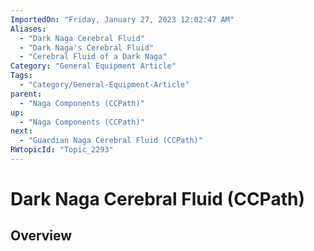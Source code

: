 ```yaml
---
ImportedOn: "Friday, January 27, 2023 12:02:47 AM"
Aliases:
  - "Dark Naga Cerebral Fluid"
  - "Dark Naga's Cerebral Fluid"
  - "Cerebral Fluid of a Dark Naga"
Category: "General Equipment Article"
Tags:
  - "Category/General-Equipment-Article"
parent:
  - "Naga Components (CCPath)"
up:
  - "Naga Components (CCPath)"
next:
  - "Guardian Naga Cerebral Fluid (CCPath)"
RWtopicId: "Topic_2293"
---
```

# Dark Naga Cerebral Fluid (CCPath)
## Overview
